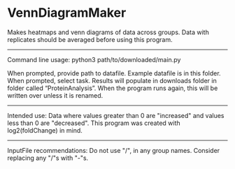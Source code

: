 # VennDiagramMaker
Makes heatmaps and venn diagrams of data across groups. Data with replicates should be averaged before using this program.

__________________
Command line usage:
python3 path/to/downloaded/main.py

When prompted, provide path to datafile. Example datafile is in this folder.
When prompted, select task. Results will populate in downloads folder in folder called “ProteinAnalysis”. When the program runs again, this will be written over unless it is renamed.

__________________
Intended use:
Data where values greater than 0 are "increased" and values less than 0 are "decreased". This program was created with log2(foldChange) in mind.

__________________
InputFile recommendations:
Do not use "/", in any group names. Consider replacing any "/"s with "-"s.
